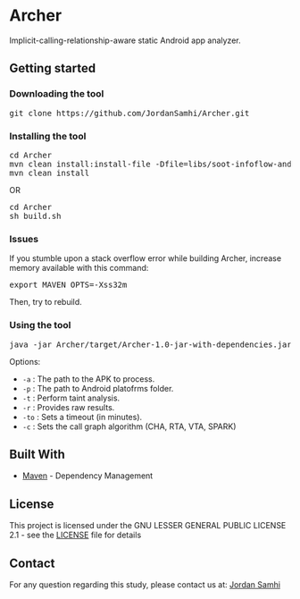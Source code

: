 # Archer

Implicit-calling-relationship-aware static Android app analyzer.

## Getting started

### Downloading the tool

<pre>
git clone https://github.com/JordanSamhi/Archer.git
</pre>

### Installing the tool

<pre>
cd Archer
mvn clean install:install-file -Dfile=libs/soot-infoflow-android-classes.jar -DgroupId=lu.uni.trux -DartifactId=soot-infoflow-android-modified -Dversion=2.7.1 -Dpackaging=jar
mvn clean install
</pre>

OR

<pre>
cd Archer
sh build.sh
</pre>

### Issues

If you stumble upon a stack overflow error while building Archer, increase memory available with this command:

<pre>
export MAVEN_OPTS=-Xss32m
</pre>

Then, try to rebuild.

### Using the tool

<pre>
java -jar Archer/target/Archer-1.0-jar-with-dependencies.jar <i>options</i>
</pre>

Options:

* ```-a``` : The path to the APK to process.
* ```-p``` : The path to Android platofrms folder.
* ```-t``` : Perform taint analysis.
* ```-r``` : Provides raw results.
* ```-to``` : Sets a timeout (in minutes).
* ```-c``` : Sets the call graph algorithm (CHA, RTA, VTA, SPARK)

## Built With

* [Maven](https://maven.apache.org/) - Dependency Management

## License

This project is licensed under the GNU LESSER GENERAL PUBLIC LICENSE 2.1 - see the [LICENSE](LICENSE) file for details

## Contact

For any question regarding this study, please contact us at:
[Jordan Samhi](mailto:jordan.samhi@uni.lu)
